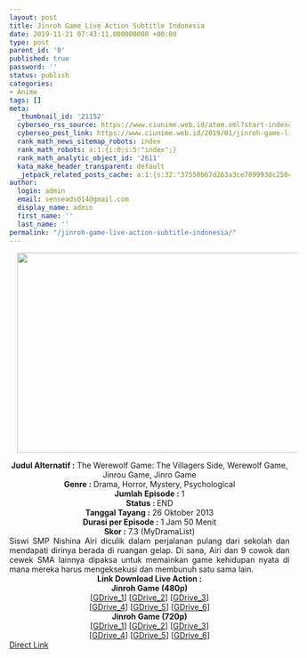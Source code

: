 ```yaml
---
layout: post
title: Jinroh Game Live Action Subtitle Indonesia
date: 2019-11-21 07:43:11.000000000 +00:00
type: post
parent_id: '0'
published: true
password: ''
status: publish
categories:
- Anime
tags: []
meta:
  _thumbnail_id: '21152'
  cyberseo_rss_source: https://www.ciunime.web.id/atom.xml?start-index=1651&max-results=150
  cyberseo_post_link: https://www.ciunime.web.id/2019/01/jinroh-game-live-action-subtitle.html
  rank_math_news_sitemap_robots: index
  rank_math_robots: a:1:{i:0;s:5:"index";}
  rank_math_analytic_object_id: '2611'
  kata_make_header_transparent: default
  _jetpack_related_posts_cache: a:1:{s:32:"37550b67d263a3ce789993dc25046c5f";a:2:{s:7:"expires";i:1653190160;s:7:"payload";a:0:{}}}
author:
  login: admin
  email: senseads014@gmail.com
  display_name: admin
  first_name: ''
  last_name: ''
permalink: "/jinroh-game-live-action-subtitle-indonesia/"
---
```

<div class="separator" style="clear: both; text-align: center;"><a href="https://4.bp.blogspot.com/-F-33dAhtd7g/XFLoALQasFI/AAAAAAAAJOI/ivZyaB4sxBIySv-qWHkODNBWsnfhuiiqwCLcBGAs/s1600/Jinroh%2BGame.jpg" imageanchor="1" style="margin-left: 1em; margin-right: 1em;"><img border="0" data-original-height="720" data-original-width="1280" height="360" src="{{ site.baseurl }}/assets/2019/11/Jinroh%2BGame.jpg" width="640" /></a></div>
<p>
<div style="text-align: center;"><b>Judul</b><b><b> Alternatif</b> :</b> <span itemprop="name">The Werewolf Game: The Villagers Side, </span><span itemprop="name">Werewolf Game, Jinrou Game, Jinro Game</span></div>
<div style="text-align: center;"><b><b>Genre :</b></b> Drama, Horror, Mystery, Psychological</div>
<div style="text-align: center;"><b>Jumlah Episode :</b> 1<br /><b>Status :&nbsp;</b>END<br /><b>Tanggal Tayang :</b> 26 Oktober 2013<br /><b>Durasi per Episode :</b> 1 Jam 50 Menit</div>
<div style="text-align: center;"><b>Skor :</b> 7.3 (MyDramaList)</div>
<div style="text-align: center;"></div>
<div style="text-align: justify;">Siswi SMP Nishina Airi diculik dalam perjalanan pulang dari sekolah dan mendapati dirinya berada di ruangan gelap. Di sana, Airi dan 9 cowok dan cewek SMA lainnya dipaksa untuk memainkan game kehidupan nyata di mana mereka harus mengeksekusi dan membunuh satu sama lain.</div>
<div style="text-align: justify;"></div>
<div style="text-align: justify;"></div>
<div style="text-align: center;"><b>Link Download Live Action :</b></div>
<div style="text-align: center;"></div>
<div style="text-align: center;"><b>Jinroh Game (480p)</b><br />[<a href="https://drive.google.com/uc?id=1dEvDPJt4nler8PsYBHUOMIprTfnqmJmC" target="_blank" rel="noopener">GDrive_1</a>] [<a href="https://drive.google.com/uc?id=15F39zFzJqsPZkgvvIFLSEHXACYM43ScA" target="_blank" rel="noopener">GDrive_2</a>] [<a href="https://drive.google.com/uc?export=download&amp;id=16agagqD2jhRr1kLU-I1ZqZOrIldz-CET" target="_blank" rel="noopener">GDrive_3</a>]<br />[<a href="https://drive.google.com/uc?export=download&amp;id=16FwXbniHfk3gwewi7-oV0AO7Azz3GNo_" target="_blank" rel="noopener">GDrive_4</a>] [<a href="https://drive.google.com/uc?id=1AXPOEMJedx2x59qEN6PTXRktOnOuklq8" target="_blank" rel="noopener">GDrive_5</a>] [<a href="https://drive.google.com/uc?export=download&amp;id=1HdMBxeG9j6psUW1eCokNH0Xux41UFh8C" target="_blank" rel="noopener">GDrive_6</a>]</div>
<div style="text-align: center;"><b>Jinroh Game (720p)</b><br />[<a href="https://drive.google.com/uc?id=1c0u6KYRif77MVhKcQMLpErmKxnxREq0U" target="_blank" rel="noopener">GDrive_1</a>] [<a href="https://drive.google.com/uc?id=1TB0fPo6_WScGxqw-EQxCvxIQNfoOiFIw" target="_blank" rel="noopener">GDrive_2</a>] [<a href="https://drive.google.com/uc?export=download&amp;id=10LKX-fIZuG2YfnHPlkdkLe2JZ9SfbNst" target="_blank" rel="noopener">GDrive_3</a>]<br />[<a href="https://drive.google.com/uc?export=download&amp;id=1-H51y2bEXts00duylBDqFFPyLenpJ47t" target="_blank" rel="noopener">GDrive_4</a>] [<a href="https://drive.google.com/uc?export=download&amp;id=19zr0sVYFTQVHIFjJSudNhhUmpdTelD3L" target="_blank" rel="noopener">GDrive_5</a>] [<a href="https://drive.google.com/uc?export=download&amp;id=1tUnEO7gd35oopCTseZvIOmSoVhn5-5pd" target="_blank" rel="noopener">GDrive_6</a>]</div>
<link rel="stylesheet" href="https://cdnjs.cloudflare.com/ajax/libs/font-awesome/4.7.0/css/font-awesome.min.css" />
<div class="divbtn"> <a href="https://handymansurrender.com/fihup8buzv?key=94550f7ce39444073321dde3b8782f97" class="btn"><i class="fa fa-download"></i> Direct Link</a> </div>
